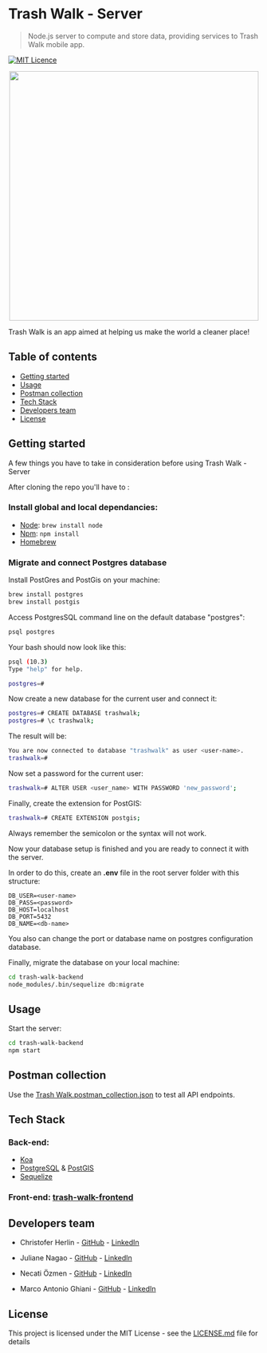 # Trash Walk - Server
> Node.js server to compute and store data, providing services to Trash Walk mobile app.

[![MIT Licence](https://badges.frapsoft.com/os/mit/mit.svg?v=103)](https://opensource.org/licenses/mit-license.php)

<div align="center">
 <img width="500" height="500" src="https://i.imgur.com/TcuVFSW.png" />
</div>

Trash Walk is an app aimed at helping us make the world a cleaner place!

## Table of contents

* [Getting started](#getting-started)
* [Usage](#usage)
* [Postman collection](#postman-collection)
* [Tech Stack](#tech-stack)
* [Developers team](#developers-team)
* [License](#license)


## Getting started

A few things you have to take in consideration before using Trash Walk - Server

After cloning the repo you'll have to :

### Install global and local dependancies:

* [Node](https://nodejs.org/en/): `brew install node`
* [Npm](https://www.npmjs.com/): `npm install`
* [Homebrew](https://brew.sh/)

### Migrate and connect Postgres database

Install PostGres and PostGis on your machine:

```bash
brew install postgres
brew install postgis
```

Access PostgresSQL command line on the default database "postgres":

```bash
psql postgres
```

Your bash should now look like this:

```bash
psql (10.3)
Type "help" for help.

postgres=#
```

Now create a new database for the current user and connect it:

```bash
postgres=# CREATE DATABASE trashwalk;
postgres=# \c trashwalk;
```

The result will be:

```bash
You are now connected to database "trashwalk" as user <user-name>.
trashwalk=#
```

Now set a password for the current user:

```bash
trashwalk=# ALTER USER <user_name> WITH PASSWORD 'new_password';
```

Finally, create the extension for PostGIS:

```bash
trashwalk=# CREATE EXTENSION postgis;
```

Always remember the semicolon or the syntax will not work.

Now your database setup is finished and you are ready to connect it with the server. 

In order to do this, create an **.env** file in the root server folder with this structure:

```dotenv
DB_USER=<user-name>
DB_PASS=<password>
DB_HOST=localhost
DB_PORT=5432
DB_NAME=<db-name>
```

You also can change the port or database name on postgres configuration database.

Finally, migrate the database on your local machine:

```bash 
cd trash-walk-backend
node_modules/.bin/sequelize db:migrate
```
## Usage

Start the server:

```bash
cd trash-walk-backend
npm start
```

## Postman collection

Use the [Trash Walk.postman_collection.json](https://github.com/cherlin/trash-walk-backend/blob/develop/Trash-Walk.postman_collection.json) to test all API endpoints.

## Tech Stack

### Back-end:

* [Koa](https://koajs.com/)
* [PostgreSQL](https://www.postgresql.org/) & [PostGIS](https://postgis.net/)
* [Sequelize](http://docs.sequelizejs.com/)

### Front-end: [trash-walk-frontend](https://github.com/cherlin/trash-walk-frontend)

## Developers team

* Christofer Herlin - [GitHub](https://github.com/cherlin) - [LinkedIn](https://www.linkedin.com/in/cherl/)

* Juliane Nagao - [GitHub](https://github.com/junagao) - [LinkedIn](https://www.linkedin.com/in/junagao/)

* Necati Özmen - [GitHub](https://github.com/necatiozmen) - [LinkedIn](https://www.linkedin.com/in/necatiozmen/)

* Marco Antonio Ghiani - [GitHub](https://github.com/marcoantonioghiani01) - [LinkedIn](https://www.linkedin.com/in/marcoantonioghiani/)

## License

This project is licensed under the MIT License - see the [LICENSE.md](https://github.com/cherlin/trash-walk-backend/blob/develop/LICENSE.md) file for details 